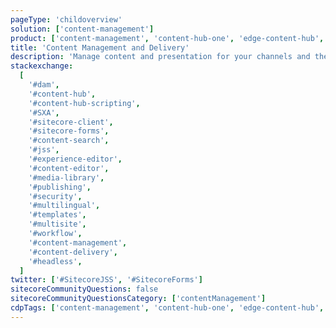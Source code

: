 ```yaml
---
pageType: 'childoverview'
solution: ['content-management']
product: ['content-management', 'content-hub-one', 'edge-content-hub', 'edge-xm', 'experience-manager', 'search', 'sxa', 'xm-cloud']
title: 'Content Management and Delivery'
description: 'Manage content and presentation for your channels and then scale out your delivery'
stackexchange:
  [
    '#dam',
    '#content-hub',
    '#content-hub-scripting',
    '#SXA',
    '#sitecore-client',
    '#sitecore-forms',
    '#content-search',
    '#jss',
    '#experience-editor',
    '#content-editor',
    '#media-library',
    '#publishing',
    '#security',
    '#multilingual',
    '#templates',
    '#multisite',
    '#workflow',
    '#content-management',
    '#content-delivery',
    '#headless',
  ]
twitter: ['#SitecoreJSS', '#SitecoreForms']
sitecoreCommunityQuestions: false
sitecoreCommunityQuestionsCategory: ['contentManagement']
cdpTags: ['content-management', 'content-hub-one', 'edge-content-hub', 'edge-xm', 'experience-manager', 'search', 'sxa', 'xm-cloud']
---
```

